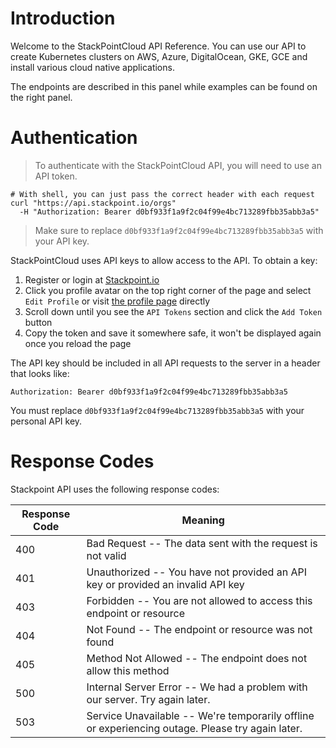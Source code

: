 # Introduction

Welcome to the StackPointCloud API Reference. You can use our API to create Kubernetes clusters on AWS, Azure, DigitalOcean, GKE, GCE and install various cloud native applications.

The endpoints are described in this panel while examples can be found on the right panel.

# Authentication

> To authenticate with the StackPointCloud API, you will need to use an API token.

```shell
# With shell, you can just pass the correct header with each request
curl "https://api.stackpoint.io/orgs"
  -H "Authorization: Bearer d0bf933f1a9f2c04f99e4bc713289fbb35abb3a5"
```

> Make sure to replace `d0bf933f1a9f2c04f99e4bc713289fbb35abb3a5` with your API key.

StackPointCloud uses API keys to allow access to the API. To obtain a key:

1. Register or login at [Stackpoint.io](https://stackpoint.io)
2. Click you profile avatar on the top right corner of the page and select `Edit Profile` or visit [the profile page](https://stackpoint.io/user/profile) directly
3. Scroll down until you see the `API Tokens` section and click the `Add Token` button
4. Copy the token and save it somewhere safe, it won't be displayed again once you reload the page

The API key should be included in all API requests to the server in a header that looks like:

`Authorization: Bearer d0bf933f1a9f2c04f99e4bc713289fbb35abb3a5`

<aside class="notice">
You must replace <code>d0bf933f1a9f2c04f99e4bc713289fbb35abb3a5</code> with your personal API key.
</aside>

# Response Codes

Stackpoint API uses the following response codes:

Response Code | Meaning
------------- | -------
400 | Bad Request -- The data sent with the request is not valid
401 | Unauthorized -- You have not provided an API key or provided an invalid API key
403 | Forbidden -- You are not allowed to access this endpoint or resource
404 | Not Found -- The endpoint or resource was not found
405 | Method Not Allowed -- The endpoint does not allow this method
500 | Internal Server Error -- We had a problem with our server. Try again later.
503 | Service Unavailable -- We're temporarily offline or experiencing outage. Please try again later.
